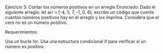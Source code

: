 Ejercicio 3: Contar los números positivos en un arreglo
Enunciado: Dado el siguiente arreglo: let arr = [-4, 5, 7, -1, 0, 6], escribe un código que cuente cuántos números positivos hay en el arreglo y los imprima. Considera que el cero no es un número positivo.

Requerimientos:

Usa un bucle for.
Usa una estructura condicional if para verificar si un número es positivo.
